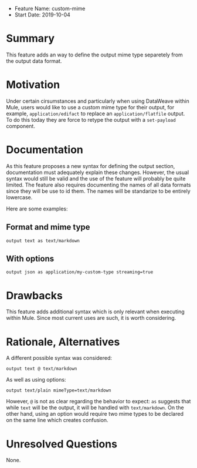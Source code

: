 * Feature Name: custom-mime
* Start Date: 2019-10-04

# Summary
[summary]: #summary

This feature adds an way to define the output mime type separetely from the output data format.

# Motivation
[motiviation]: #motiviation

Under certain cirsumstances and particularly when using DataWeave within Mule, users would like to use a custom mime type for their output, for example, `application/edifact` to replace an `application/flatfile` output. To do this today they are force to retype the output with a `set-payload` component.

# Documentation
[documentation]: #documentation

As this feature proposes a new syntax for defining the output section, documentation must adequately explain these changes. However, the usual syntax would still be valid and the use of the feature will probably be quite limited. The feature also requires documenting the names of all data formats since they will be use to id them. The names will be standarize to be entirely lowercase.

Here are some examples:

## Format and mime type

```dwl
output text as text/markdown
```

## With options

```dwl
output json as application/my-custom-type streaming=true 
```

# Drawbacks
[drawbacks]: #drawbacks

This feature adds additional syntax which is only relevant when executing within Mule. Since most current uses are such, it is worth considering.

# Rationale, Alternatives
[rationale]: #rationale

A different possible syntax was considered:

```dwl
output text @ text/markdown
```

As well as using options:

```dwl
output text/plain mimeType=text/markdown
```

However, `@` is not as clear regarding the behavior to expect: `as` suggests that while `text` will be the output, it will be handled with `text/markdown`. On the other hand, using an option would require two mime types to be declared on the same line which creates confusion.

# Unresolved Questions
[unresolved-questions]: #unresolved-questions

None.